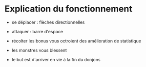 # Explication du fonctionnement

- se déplacer : flèches directionnelles
- attaquer : barre d'espace

- récolter les bonus vous octroient des amélioration de statistique
- les monstres vous blessent
- le but est d'arriver en vie à la fin du donjons